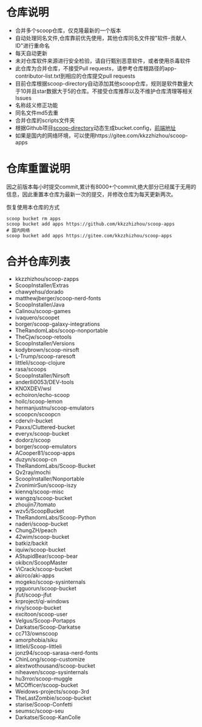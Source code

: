 # 仓库说明

- 合并多个scoop仓库，仅克隆最新的一个版本
- 自动处理同名文件,仓库靠前优先使用，其他仓库同名文件按"软件-贡献人ID"进行重命名
- 每天自动更新
- 未对仓库软件来源进行安全检验，请自行甄别恶意软件，或者使用杀毒软件
- 此仓库为合并仓库，不接受Pull requests，请参考仓库根路径的app-contributor-list.txt到相应的仓库提交pull requests
- 目前仓库根据scoop-directory自动添加其他scoop仓库，规则是软件数量大于10并且star数据大于5的仓库。不接受仓库推荐以及不维护仓库清理等相关Issues
- 名称歧义修正功能
- 同名文件md5去重
- 合并仓库的scripts文件夹
- 根据Github项目[scoop-directory](https://github.com/rasa/scoop-directory)动态生成bucket.config，[前端地址](https://rasa.github.io/scoop-directory/)
- 如果是国内的网络环境，可以使用https://gitee.com/kkzzhizhou/scoop-apps

# 仓库重置说明

因之前版本每小时提交commit,累计有8000+个commit,绝大部分已经属于无用的信息，因此重置本仓库为最新一次的提交，并修改仓库为每天更新两次。

恢复使用本仓库的方式

```
scoop bucket rm apps
scoop bucket add apps https://github.com/kkzzhizhou/scoop-apps
# 国内网络
scoop bucket add apps https://gitee.com/kkzzhizhou/scoop-apps
```

# 合并仓库列表

- kkzzhizhou/scoop-zapps
- ScoopInstaller/Extras
- chawyehsu/dorado
- matthewjberger/scoop-nerd-fonts
- ScoopInstaller/Java
- Calinou/scoop-games
- ivaquero/scoopet
- borger/scoop-galaxy-integrations
- TheRandomLabs/scoop-nonportable
- TheCjw/scoop-retools
- ScoopInstaller/Versions
- kodybrown/scoop-nirsoft
- L-Trump/scoop-raresoft
- littleli/scoop-clojure
- rasa/scoops
- ScoopInstaller/Nirsoft
- anderlli0053/DEV-tools
- KNOXDEV/wsl
- echoiron/echo-scoop
- hoilc/scoop-lemon
- hermanjustnu/scoop-emulators
- scoopcn/scoopcn
- cderv/r-bucket
- Paxxs/Cluttered-bucket
- everyx/scoop-bucket
- dodorz/scoop
- borger/scoop-emulators
- ACooper81/scoop-apps
- duzyn/scoop-cn
- TheRandomLabs/Scoop-Bucket
- Qv2ray/mochi
- ScoopInstaller/Nonportable
- ZvonimirSun/scoop-iszy
- kiennq/scoop-misc
- wangzq/scoop-bucket
- zhoujin7/tomato
- wzv5/ScoopBucket
- TheRandomLabs/Scoop-Python
- naderi/scoop-bucket
- ChungZH/peach
- 42wim/scoop-bucket
- batkiz/backit
- iquiw/scoop-bucket
- AStupidBear/scoop-bear
- okibcn/ScoopMaster
- ViCrack/scoop-bucket
- akirco/aki-apps
- mogeko/scoop-sysinternals
- ygguorun/scoop-bucket
- jfut/scoop-jfut
- krproject/qi-windows
- rivy/scoop-bucket
- excitoon/scoop-user
- Velgus/Scoop-Portapps
- Darkatse/Scoop-Darkatse
- cc713/ownscoop
- amorphobia/siku
- littleli/Scoop-littleli
- jonz94/scoop-sarasa-nerd-fonts
- ChinLong/scoop-customize
- alextwothousand/scoop-bucket
- niheaven/scoop-sysinternals
- hu3rror/scoop-muggle
- MCOfficer/scoop-bucket
- Weidows-projects/scoop-3rd
- TheLastZombie/scoop-bucket
- starise/Scoop-Confetti
- seumsc/scoop-seu
- Darkatse/Scoop-KanColle
